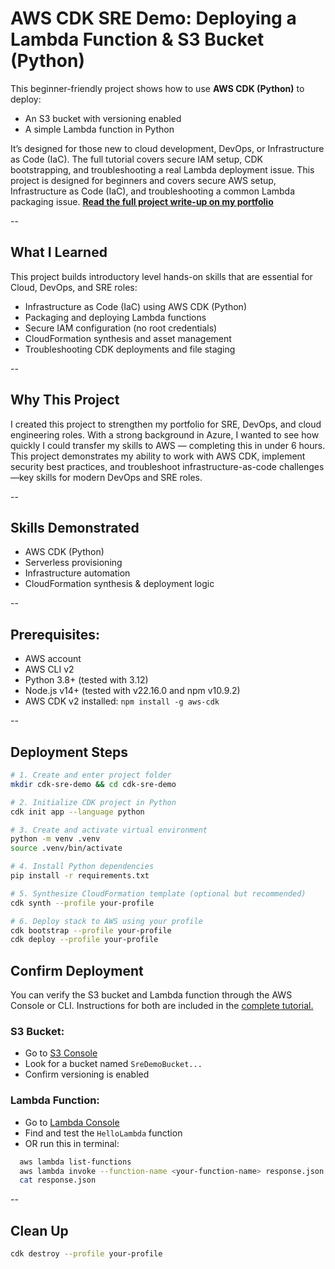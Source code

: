 # AWS CDK SRE Demo: Deploying a Lambda Function & S3 Bucket (Python)

This beginner-friendly project shows how to use **AWS CDK (Python)** to deploy:
- An S3 bucket with versioning enabled
- A simple Lambda function in Python

It’s designed for those new to cloud development, DevOps, or Infrastructure as Code (IaC). The full tutorial covers secure IAM setup, CDK bootstrapping, and troubleshooting a real Lambda deployment issue.
This project is designed for beginners and covers secure AWS setup, Infrastructure as Code (IaC), and troubleshooting a common Lambda packaging issue.
**[Read the full project write-up on my portfolio](https://your-portfolio-url.com/aws-cdk-lambda-s3)**

--

## What I Learned
This project builds introductory level hands-on skills that are essential for Cloud, DevOps, and SRE roles:
- Infrastructure as Code (IaC) using AWS CDK (Python)
- Packaging and deploying Lambda functions
- Secure IAM configuration (no root credentials)
- CloudFormation synthesis and asset management
- Troubleshooting CDK deployments and file staging

--

## Why This Project
I created this project to strengthen my portfolio for SRE, DevOps, and cloud engineering roles. With a strong background in Azure, I wanted to see how quickly I could transfer my skills to AWS — completing this in under 6 hours. This project demonstrates my ability to work with AWS CDK, implement security best practices, and troubleshoot infrastructure-as-code challenges—key skills for modern DevOps and SRE roles.

--

## Skills Demonstrated
- AWS CDK (Python)
- Serverless provisioning
- Infrastructure automation
- CloudFormation synthesis & deployment logic

--

## Prerequisites:
- AWS account
- AWS CLI v2
- Python 3.8+ (tested with 3.12)
- Node.js v14+ (tested with v22.16.0 and npm v10.9.2)
- AWS CDK v2 installed: `npm install -g aws-cdk`

--

## Deployment Steps
```bash
# 1. Create and enter project folder
mkdir cdk-sre-demo && cd cdk-sre-demo

# 2. Initialize CDK project in Python
cdk init app --language python

# 3. Create and activate virtual environment
python -m venv .venv
source .venv/bin/activate

# 4. Install Python dependencies
pip install -r requirements.txt

# 5. Synthesize CloudFormation template (optional but recommended)
cdk synth --profile your-profile

# 6. Deploy stack to AWS using your profile
cdk bootstrap --profile your-profile
cdk deploy --profile your-profile
```

## Confirm Deployment
You can verify the S3 bucket and Lambda function through the AWS Console or CLI. 
Instructions for both are included in the [complete tutorial.]()

### S3 Bucket:
- Go to [S3 Console](https://s3.console.aws.amazon.com/s3/)
- Look for a bucket named `SreDemoBucket...`
- Confirm versioning is enabled

### Lambda Function:
- Go to [Lambda Console](https://console.aws.amazon.com/lambda/)
- Find and test the `HelloLambda` function
- OR run this in terminal:
```bash
  aws lambda list-functions
  aws lambda invoke --function-name <your-function-name> response.json
  cat response.json
```
-- 

## Clean Up
```bash
cdk destroy --profile your-profile
```